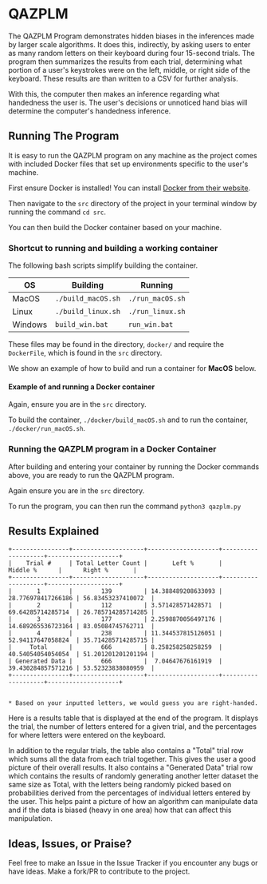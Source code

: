 # QAZPLM

The QAZPLM Program demonstrates hidden biases in the inferences made by larger scale algorithms. It does this, indirectly, by asking users to enter as many random letters on their keyboard during four 15-second trials. The program then summarizes the results from each trial, determining what portion of a user's keystrokes were on the left, middle, or right side of the keyboard. These results are than written to a CSV for further analysis.

With this, the computer then makes an inference regarding what handedness the user is. The user's decisions or unnoticed hand bias will determine the computer's handedness inference.

## Running The Program

It is easy to run the QAZPLM program on any machine as the project comes with included Docker files that set up environments specific to the user's machine.

First ensure Docker is installed! You can install [Docker from their website](https://www.docker.com).

Then navigate to the `src` directory of the project in your terminal window by running the command `cd src`.

You can then build the Docker container based on your machine.

### Shortcut to running and building a working container

The following bash scripts simplify building the container.

| OS  | Building  | Running  |
|---|---|---|
| MacOS  		|  `./build_macOS.sh` |  `./run_macOS.sh` |
| Linux   	|  `./build_linux.sh` | `./run_linux.sh`  |
| Windows 	|  `build_win.bat` 		|  `run_win.bat` |


These files may be found in the directory, `docker/` and require the `DockerFile`, which is found in the `src` directory.

We show an example of how to build and run a container for **MacOS** below.

#### Example of and running a Docker container
Again, ensure you are in the `src` directory.

To build the container, `./docker/build_macOS.sh` and to run the container, `./docker/run_macOS.sh`.

### Running the QAZPLM program in a Docker Container

After building and entering your container by running the Docker commands above, you are ready to run the QAZPLM program.

Again ensure you are in the `src` directory.

To run the program, you can then run the command `python3 qazplm.py`

## Results Explained

```
+----------------+--------------------+--------------------+--------------------+--------------------+
|    Trial #     | Total Letter Count |       Left %       |      Middle %      |      Right %       |
+----------------+--------------------+--------------------+--------------------+--------------------+
|       1        |        139         | 14.388489208633093 | 28.776978417266186 | 56.83453237410072  |
|       2        |        112         | 3.571428571428571  | 69.64285714285714  | 26.785714285714285 |
|       3        |        177         | 2.2598870056497176 | 14.689265536723164 | 83.05084745762711  |
|       4        |        238         | 11.344537815126051 | 52.94117647058824  | 35.714285714285715 |
|     Total      |        666         | 8.258258258258259  | 40.54054054054054  | 51.201201201201194 |
| Generated Data |        666         |  7.04647676161919  | 39.430284857571216 | 53.52323838080959  |
+----------------+--------------------+--------------------+--------------------+--------------------+


* Based on your inputted letters, we would guess you are right-handed.
```

Here is a results table that is displayed at the end of the program. It displays the trial, the number of letters entered for a given trial, and the percentages for where letters were entered on the keyboard.

In addition to the regular trials, the table also contains a "Total" trial row which sums all the data from each trial together. This gives the user a good picture of their overall results. It also contains a "Generated Data" trial row which contains the results of randomly generating another letter dataset the same size as Total, with the letters being randomly picked based on probabilities derived from the percentages of individual letters entered by the user. This helps paint a picture of how an algorithm can manipulate data and if the data is biased (heavy in one area) how that can affect this manipulation.

## Ideas, Issues, or Praise?

Feel free to make an Issue in the Issue Tracker if you encounter any bugs or have ideas. Make a fork/PR to contribute to the project.
